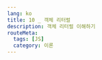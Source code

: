 ```yaml
---
lang: ko
title: 10 _ 객체 리터럴
description: 객체 리터럴 이해하기
routeMeta:
  tags: [JS]
  category: 이론
---
```

